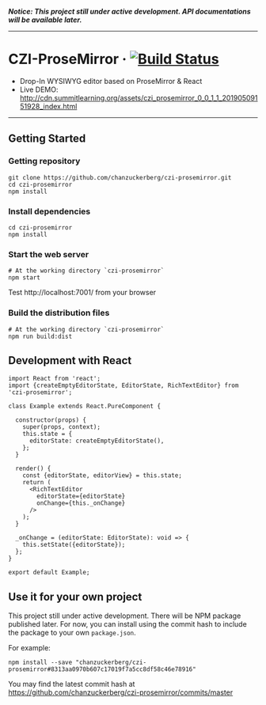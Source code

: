 
***Notice: This project still under active development. API documentations will be available later.***

---

# CZI-ProseMirror &middot; [![Build Status](https://travis-ci.com/chanzuckerberg/czi-prosemirror.svg?branch=master)](https://travis-ci.com/chanzuckerberg/czi-prosemirror)

+ Drop-In WYSIWYG editor based on ProseMirror & React
+ Live DEMO: http://cdn.summitlearning.org/assets/czi_prosemirror_0_0_1_1_20190509151928_index.html

---

## Getting Started

### Getting repository

```
git clone https://github.com/chanzuckerberg/czi-prosemirror.git
cd czi-prosemirror
npm install
```


### Install dependencies
```
cd czi-prosemirror
npm install
```

### Start the web server

```
# At the working directory `czi-prosemirror`
npm start
```
Test http://localhost:7001/ from your browser

### Build the distribution files

```
# At the working directory `czi-prosemirror`
npm run build:dist
```

## Development with React

```
import React from 'react';
import {createEmptyEditorState, EditorState, RichTextEditor} from 'czi-prosemirror';

class Example extends React.PureComponent {

  constructor(props) {
    super(props, context);
    this.state = {
      editorState: createEmptyEditorState(),
    };
  }

  render() {
    const {editorState, editorView} = this.state;
    return (
      <RichTextEditor
        editorState={editorState}
        onChange={this._onChange}
      />
    );
  }

  _onChange = (editorState: EditorState): void => {
    this.setState({editorState});
  };
}

export default Example;
```

## Use it for your own project


This project still under active development. There will be NPM package published later.
For now, you can install using the commit hash to include the package to your own `package.json`.

For example:

```
npm install --save "chanzuckerberg/czi-prosemirror#8313aa0970b607c17019f7a5cc8df58c46e78916"
```

You may find the latest commit hash at https://github.com/chanzuckerberg/czi-prosemirror/commits/master



